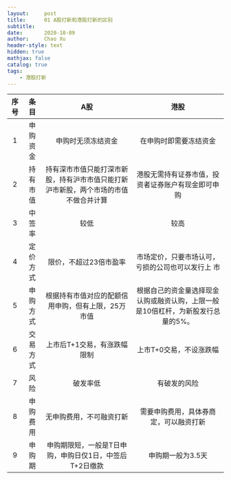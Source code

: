 ```yaml
---
layout:     post
title:      01 A股打新和港股打新的区别
subtitle:   
date:       2020-10-09
author:     Chao Xu
header-style: text
hidden: true 
mathjax: false
catalog: true
tags:
    - 港股打新
---
```


| 序号 |   条目   |                             A股                              |                             港股                             |
| :--: | :------: | :----------------------------------------------------------: | :----------------------------------------------------------: |
|  1   | 申购资金 |                      申购时无须冻结资金                      |                    在申购时即需要冻结资金                    |
|  2   | 持有市值 | 持有深市市值只能打深市新股，持有沪市市值只能打新沪市新股，两个市场的市值不做合并计算 |      港股无需持有证券市值，投资者证券账户有现金即可申购      |
|  3   |  中签率  |                             较低                             |                             较高                             |
|  4   | 定价方式 |                    限价，不超过23倍市盈率                    |    市场定价，只要市场认可，亏损的公司也可以发行上     市     |
|  5   | 申购方式 |      根据持有市值对应的配额信用申购，但有上限，25万市值      | 根据自己的资金量选择现金认购或融资认购，上限一般是10倍杠杆，为新股发行总量的5%。 |
|  6   | 交易方式 |                 上市后T+1交易，有涨跌幅限制                  |                   上市T+0交易，不设涨跌幅                    |
|  7   |   风险   |                           破发率低                           |                         有破发的风险                         |
|  8   | 申购费用 |                   无申购费用，不可融资打新                   |            需要申购费用，具体券商定，可以融资打新            |
|  9   |  申购期  |   申购期限短，一般是T日申购，申购日仅1日，中签后T+2日缴款    |                      申购期一般为3.5天                       |
